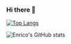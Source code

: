 ### Hi there 👋

<!--
**PallottaEnrico/PallottaEnrico** is a ✨ _special_ ✨ repository because its `README.md` (this file) appears on your GitHub profile.

Here are some ideas to get you started:

- 🔭 I’m currently working on ...
- 🌱 I’m currently learning ...
- 👯 I’m looking to collaborate on ...
- 🤔 I’m looking for help with ...
- 💬 Ask me about ...
- 📫 How to reach me: ...
- 😄 Pronouns: ...
- ⚡ Fun fact: ...
-->

[![Top Langs](https://github-readme-stats.vercel.app/api/top-langs/?username=PallottaEnrico&size_weight=0.1&count_weight=0.9)](https://github.com/anuraghazra/github-readme-stats)

![Enrico's GitHub stats](https://github-readme-stats.vercel.app/api?username=PallottaEnrico&show_icons=true&theme=radical)
